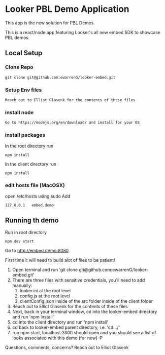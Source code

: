 # Looker PBL Demo Application

This app is the new solution for PBL Demos.

This is a react/node app featuring Looker's all new embed SDK to showcase PBL demos.

## Local Setup

### Clone Repo
```
git clone git@github.com:ewarrenG/looker-embed.git
```

### Setup Env files
```
Reach out to Elliot Glasenk for the contents of these files
```

### install node
```
Go to https://nodejs.org/en/download/ and install for your OS
```

### install packages
In the root directory run
```
npm install
```

In the client directory run
```
npm install
```

### edit hosts file (MacOSX)
open /etc/hosts using sudo
Add
```
127.0.0.1   embed.demo
```

## Running th demo
Run in root directory
```
npm dev start
```

Go to http://embed.demo:8080

First time it will need to build alot of files to be patient!

<ol>
    <li>Open terminal and run 'git clone git@github.com:ewarrenG/looker-embed.git'</li>
    <li>There are three files with sensitive credentials, you'll need to add manually:
        <ol>
        <li>looker.ini at the root level</li>
        <li>config.js at the root level</li>
        <li>clientConfig.json inside of the src folder inside of the client folder</li>
        </ol>
    </li>
    <li>Reach out to Elliot Glasenk for the contents of these files</li>
    <li>Next, back in your terminal window, cd into the looker-embed directory and run 'npm install'</li>
    <li>cd into the client directory and run 'npm install'</li>
<li>cd back to looker-embed parent directory, i.e. 'cd ../'</li>
<li>run npm start, localhost:3000 should open and you should see a list of looks associated with this demo (for now) :P</li>
</ol>

Questions, comments, concerns? Reach out to Elliot Glasenk